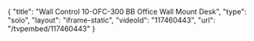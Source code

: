{
    "title": "Wall Control 10-OFC-300 BB Office Wall Mount Desk",
    "type": "solo",
    "layout": "iframe-static",
    "videoId": "117460443",
    "url": "\/tvpembed\/117460443"
}